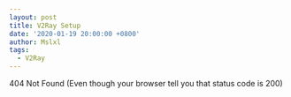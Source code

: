 ```yaml
---
layout: post
title: V2Ray Setup
date: '2020-01-19 20:00:00 +0800'
author: Mslxl
tags:
  - V2Ray
---
```


404 Not Found (Even though your browser tell you that status code is 200)
